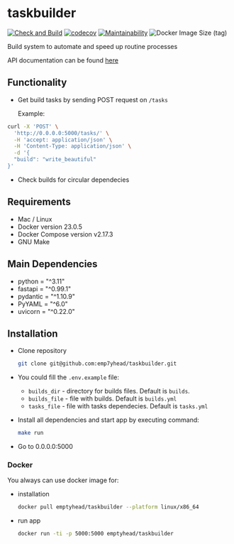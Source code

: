 # taskbuilder

[![Check and Build](https://github.com/emp7yhead/taskbuilder/actions/workflows/CI.yml/badge.svg)](https://github.com/emp7yhead/taskbuilder/actions/workflows/CI.yml)
[![codecov](https://codecov.io/gh/emp7yhead/taskbuilder/branch/main/graph/badge.svg?token=RvuYDLaMEb)](https://codecov.io/gh/emp7yhead/taskbuilder)
[![Maintainability](https://api.codeclimate.com/v1/badges/11d87ec3ec61a945b6e9/maintainability)](https://codeclimate.com/github/emp7yhead/taskbuilder/maintainability)
![Docker Image Size (tag)](https://img.shields.io/docker/image-size/emptyhead/taskbuilder/latest)

Build system to automate and speed up routine processes

API documentation can be found [here](https://taskbuilder-production.up.railway.app/docs)

## Functionality

- Get build tasks by sending POST request on `/tasks`

  Example:

```bash
curl -X 'POST' \
  'http://0.0.0.0:5000/tasks/' \
  -H 'accept: application/json' \
  -H 'Content-Type: application/json' \
  -d '{
  "build": "write_beautiful"
}'
```

- Check builds for circular dependecies

## Requirements

- Mac / Linux
- Docker version 23.0.5
- Docker Compose version v2.17.3
- GNU Make

## Main Dependencies

- python = "^3.11"
- fastapi = "^0.99.1"
- pydantic = "^1.10.9"
- PyYAML = "^6.0"
- uvicorn = "^0.22.0"

## Installation

- Clone repository

    ```bash
    git clone git@github.com:emp7yhead/taskbuilder.git
    ```

- You could fill the `.env.example` file:

  - `builds_dir` - directory for builds files. Default is `builds`.
  - `builds_file` - file with builds. Default is `builds.yml`
  - `tasks_file` - file with tasks dependecies. Default is `tasks.yml`

- Install all dependencies and start app by executing command:

    ```bash
    make run
    ```

- Go to 0.0.0.0:5000

### Docker

You always can use docker image for:

- installation

  ```bash
  docker pull emptyhead/taskbuilder --platform linux/x86_64
  ```

- run app

  ```bash
  docker run -ti -p 5000:5000 emptyhead/taskbuilder
  ```
